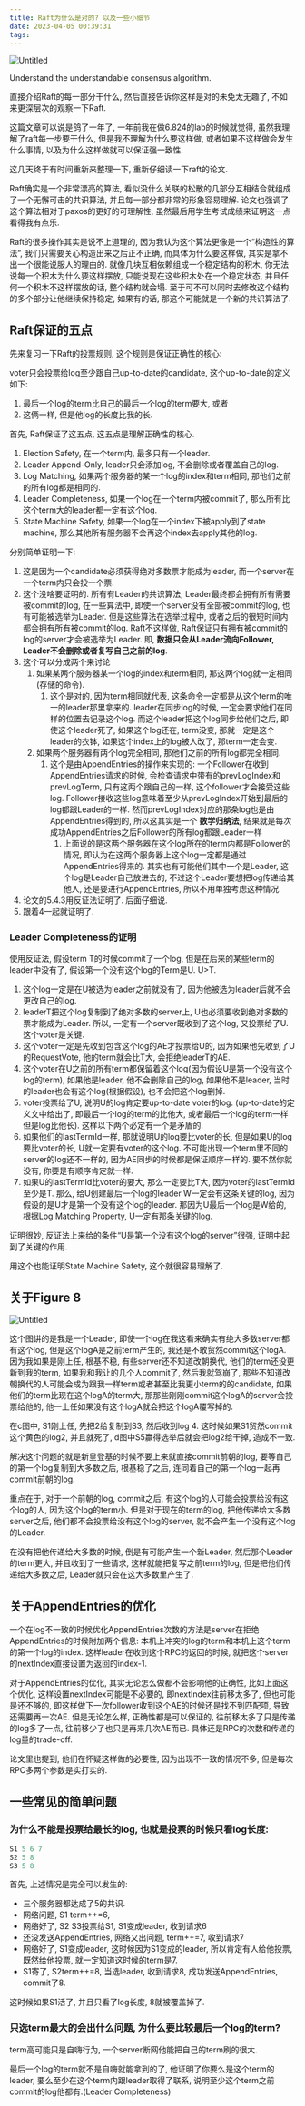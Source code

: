 ```yaml
---
title: Raft为什么是对的? 以及一些小细节
date: 2023-04-05 00:39:31
tags:
---
```


![Untitled](/img/understand-raft/raft.png.webp.webp)

Understand the understandable consensus algorithm.

直接介绍Raft的每一部分干什么, 然后直接告诉你这样是对的未免太无趣了, 不如来更深层次的观察一下Raft.

这篇文章可以说是鸽了一年了, 一年前我在做6.824的lab的时候就觉得, 虽然我理解了raft每一步要干什么, 但是我不理解为什么要这样做, 或者如果不这样做会发生什么事情, 以及为什么这样做就可以保证强一致性.

这几天终于有时间重新来整理一下, 重新仔细读一下raft的论文.
<!--more-->

Raft确实是一个非常漂亮的算法, 看似没什么关联的松散的几部分互相结合就组成了一个无懈可击的共识算法, 并且每一部分都非常的形象容易理解. 论文也强调了这个算法相对于paxos的更好的可理解性, 虽然最后用学生考试成绩来证明这一点看得我有点乐.

Raft的很多操作其实是说不上道理的, 因为我认为这个算法更像是一个“构造性的算法”, 我们只需要关心构造出来之后正不正确, 而具体为什么要这样做, 其实是拿不出一个很能说服人的理由的. 就像几块互相依赖组成一个稳定结构的积木, 你无法说每一个积木为什么要这样摆放, 只能说现在这些积木处在一个稳定状态, 并且任何一个积木不这样摆放的话, 整个结构就会塌. 至于可不可以同时去修改这个结构的多个部分让他继续保持稳定, 如果有的话, 那这个可能就是一个新的共识算法了.

## Raft保证的五点

先来复习一下Raft的投票规则, 这个规则是保证正确性的核心:

voter只会投票给log至少跟自己up-to-date的candidate, 这个up-to-date的定义如下:

1. 最后一个log的term比自己的最后一个log的term要大, 或者
2. 这俩一样, 但是他log的长度比我的长.

首先, Raft保证了这五点, 这五点是理解正确性的核心.

1. Election Safety, 在一个term内, 最多只有一个leader.
2. Leader Append-Only, leader只会添加log, 不会删除或者覆盖自己的log.
3. Log Matching, 如果两个服务器的某一个log的index和term相同, 那他们之前的所有log都是相同的.
4. Leader Completeness, 如果一个log在一个term内被commit了, 那么所有比这个term大的leader都一定有这个log.
5. State Machine Safety, 如果一个log在一个index下被apply到了state machine, 那么其他所有服务器不会再这个index去apply其他的log.

分别简单证明一下:

1. 这是因为一个candidate必须获得绝对多数票才能成为leader, 而一个server在一个term内只会投一个票. 
2. 这个没啥要证明的. 所有有Leader的共识算法, Leader最终都会拥有所有需要被commit的log, 在一些算法中, 即使一个server没有全部被commit的log, 也有可能被选举为Leader. 但是这些算法在选举过程中, 或者之后的很短时间内都会拥有所有被commit的log. Raft不这样做, Raft保证只有拥有被commit的log的server才会被选举为Leader. 即, **数据只会从Leader流向Follower, Leader不会删除或者复写自己之前的log**.
3. 这个可以分成两个来讨论
    1. 如果某两个服务器某一个log的index和term相同, 那这两个log就一定相同(存储的命令).
        1. 这个是对的, 因为term相同就代表, 这条命令一定都是从这个term的唯一的leader那里拿来的. leader在同步log的时候, 一定会要求他们在同样的位置去记录这个log. 而这个leader把这个log同步给他们之后, 即使这个leader死了, 如果这个log还在, term没变, 那就一定是这个leader的衣钵, 如果这个index上的log被人改了, 那term一定会变.
    2. 如果两个服务器有两个log完全相同, 那他们之前的所有log都完全相同.
        1. 这个是由AppendEntries的操作来实现的: 一个Follower在收到AppendEntries请求的时候, 会检查请求中带有的prevLogIndex和prevLogTerm, 只有这两个跟自己的一样, 这个follower才会接受这些log. Follower接收这些log意味着至少从prevLogIndex开始到最后的log都跟Leader的一样. 然而prevLogIndex对应的那条log也是由AppendEntries得到的, 所以这其实是一个 **数学归纳法**, 结果就是每次成功AppendEntries之后Follower的所有log都跟Leader一样
            1. 上面说的是这两个服务器在这个log所在的term内都是Follower的情况, 即认为在这两个服务器上这个log一定都是通过AppendEntries得来的. 其实也有可能他们其中一个是Leader, 这个log是Leader自己放进去的, 不过这个Leader要想把log传递给其他人, 还是要进行AppendEntries, 所以不用单独考虑这种情况.
4. 论文的5.4.3用反证法证明了. 后面仔细说.
5. 跟着4一起就证明了.

### Leader Completeness的证明

使用反证法, 假设term T的时候commit了一个log, 但是在后来的某些term的leader中没有了, 假设第一个没有这个log的Term是U. U>T.

1. 这个log一定是在U被选为leader之前就没有了, 因为他被选为leader后就不会更改自己的log.
2. leaderT把这个log复制到了绝对多数的server上, U也必须要收到绝对多数的票才能成为Leader. 所以, 一定有一个server既收到了这个log, 又投票给了U. 这个voter是关键.
3. 这个voter一定是先收到包含这个log的AE才投票给U的, 因为如果他先收到了U的RequestVote, 他的term就会比T大, 会拒绝leaderT的AE.
4. 这个voter在U之前的所有term都保留着这个log(因为假设U是第一个没有这个log的term), 如果他是leader, 他不会删除自己的log, 如果他不是leader, 当时的leader也会有这个log(根据假设), 也不会把这个log删掉.
5. voter投票给了U, 说明U的log肯定要up-to-date voter的log. (up-to-date的定义文中给出了, 即最后一个log的term的比他大, 或者最后一个log的term一样但是log比他长). 这样以下两个必定有一个是矛盾的.
6. 如果他们的lastTermId一样, 那就说明U的log要比voter的长, 但是如果U的log要比voter的长, U就一定要有voter的这个log. 不可能出现一个term里不同的server的log还不一样的, 因为AE同步的时候都是保证顺序一样的. 要不然你就没有, 你要是有顺序肯定就一样.
7. 如果U的lastTermId比voter的要大, 那么一定要比T大, 因为voter的lastTermId至少是T. 那么, 给U创建最后一个log的leader W一定会有这条关键的log, 因为假设的是U才是第一个没有这个log的leader. 那因为U最后一个log是W给的, 根据Log Matching Property, U一定有那条关键的log.

证明很妙, 反证法上来给的条件“U是第一个没有这个log的server”很强, 证明中起到了关键的作用.

用这个也能证明State Machine Safety, 这个就很容易理解了.

## 关于Figure 8

![Untitled](/img/understand-raft/figure8.png.webp.webp)

这个图讲的是我是一个Leader, 即使一个log在我这看来确实有绝大多数server都有这个log, 但是这个logA是之前term产生的, 我还是不敢贸然commit这个logA. 因为我如果是刚上任, 根基不稳, 有些server还不知道改朝换代, 他们的term还没更新到我的term, 如果我和我让的几个人commit了, 然后我就驾崩了, 那些不知道改朝换代的人可能会成为跟我一样term或者甚至比我更小term的的candidate, 如果他们的term比现在这个logA的term大, 那那些刚刚commit这个logA的server会投票给他的, 他一上任如果没有这个logA就会把这个logA覆写掉的.

在c图中, S1刚上任, 先把2给复制到S3, 然后收到log 4. 这时候如果S1贸然commit这个黄色的log2, 并且就死了, d图中S5赢得选举后就会把log2给干掉, 造成不一致.

解决这个问题的就是新皇登基的时候不要上来就直接commit前朝的log, 要等自己的第一个log复制到大多数之后, 根基稳了之后, 连同着自己的第一个log一起再commit前朝的log. 

重点在于, 对于一个前朝的log, commit之后, 有这个log的人可能会投票给没有这个log的人, 因为这个log的term小. 但是对于现在的term的log, 把他传递给大多数server之后, 他们都不会投票给没有这个log的server, 就不会产生一个没有这个log的Leader. 

在没有把他传递给大多数的时候, 倒是有可能产生一个新Leader, 然后那个Leader的term更大, 并且收到了一些请求, 这样就能把复写之前term的log, 但是把他们传递给大多数之后, Leader就只会在这大多数里产生了.

## 关于AppendEntries的优化

一个在log不一致的时候优化AppendEntries次数的方法是server在拒绝AppendEntries的时候附加两个信息: 本机上冲突的log的term和本机上这个term的第一个log的index. 这样leader在收到这个RPC的返回的时候, 就把这个server的nextIndex直接设置为返回的index-1. 

对于AppendEntries的优化, 其实无论怎么做都不会影响他的正确性, 比如上面这个优化, 这样设置nextIndex可能是不必要的, 即nextIndex往前移太多了, 但也可能是还不够的, 即这样做下一次follower收到这个AE的时候还是找不到匹配项, 导致还需要再一次AE. 但是无论怎么样, 正确性都是可以保证的, 往前移太多了只是传递的log多了一点, 往前移少了也只是再来几次AE而已. 具体还是RPC的次数和传递的log量的trade-off.

论文里也提到, 他们在怀疑这样做的必要性, 因为出现不一致的情况不多, 但是每次RPC多两个参数是实打实的.

## 一些常见的简单问题

### 为什么不能是投票给最长的log, 也就是投票的时候只看log长度:

```nasm
S1 5 6 7
S2 5 8
S3 5 8
```

首先, 上述情况是完全可以发生的:

- 三个服务器都达成了5的共识.
- 网络问题, S1 term++=6,
- 网络好了, S2 S3投票给S1, S1变成leader, 收到请求6
- 还没发送AppendEntries, 网络又出问题, term++=7, 收到请求7
- 网络好了, S1变成leader, 这时候因为S1变成的leader, 所以肯定有人给他投票, 既然给他投票, 就一定知道这时候的term是7.
- S1寄了, S2term++=8, 当选leader, 收到请求8, 成功发送AppendEntries, commit了8.

这时候如果S1活了, 并且只看了log长度, 8就被覆盖掉了.

### 只选term最大的会出什么问题, 为什么要比较最后一个log的term?

term高可能只是自嗨行为, 一个server断网他能把自己的term刷的很大.

最后一个log的term就不是自嗨就能拿到的了, 他证明了你要么是这个term的leader, 要么至少在这个term内跟leader取得了联系, 说明至少这个term之前commit的log他都有.(Leader Completeness)